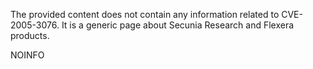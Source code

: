 The provided content does not contain any information related to CVE-2005-3076. It is a generic page about Secunia Research and Flexera products.

NOINFO